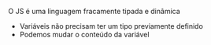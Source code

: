 
O JS é uma linguagem fracamente tipada e dinâmica
- Variáveis não precisam ter um tipo previamente definido
- Podemos mudar o conteúdo da variável

<script>

    let clima = true // boolean
    clima = "" // string

    console.log(typeof clima)

</script>